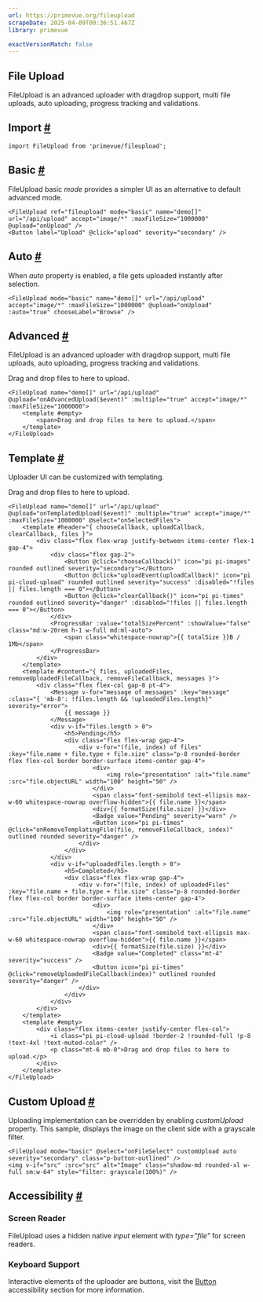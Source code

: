 ```yaml
---
url: https://primevue.org/fileupload
scrapeDate: 2025-04-09T00:36:51.467Z
library: primevue

exactVersionMatch: false
---
```


## File Upload

FileUpload is an advanced uploader with dragdrop support, multi file uploads, auto uploading, progress tracking and validations.

## Import [#](_fileupload_.md#import)
```
import FileUpload from 'primevue/fileupload';
```
## Basic [#](_fileupload_.md#basic)

FileUpload basic _mode_ provides a simpler UI as an alternative to default advanced mode.
```
<FileUpload ref="fileupload" mode="basic" name="demo[]" url="/api/upload" accept="image/*" :maxFileSize="1000000" @upload="onUpload" />
<Button label="Upload" @click="upload" severity="secondary" />
```
## Auto [#](_fileupload_.md#auto)

When _auto_ property is enabled, a file gets uploaded instantly after selection.
```
<FileUpload mode="basic" name="demo[]" url="/api/upload" accept="image/*" :maxFileSize="1000000" @upload="onUpload" :auto="true" chooseLabel="Browse" />
```
## Advanced [#](_fileupload_.md#advanced)

FileUpload is an advanced uploader with dragdrop support, multi file uploads, auto uploading, progress tracking and validations.

Drag and drop files to here to upload.
```
<FileUpload name="demo[]" url="/api/upload" @upload="onAdvancedUpload($event)" :multiple="true" accept="image/*" :maxFileSize="1000000">
    <template #empty>
        <span>Drag and drop files to here to upload.</span>
    </template>
</FileUpload>
```
## Template [#](_fileupload_.md#template)

Uploader UI can be customized with templating.

Drag and drop files to here to upload.
```
<FileUpload name="demo[]" url="/api/upload" @upload="onTemplatedUpload($event)" :multiple="true" accept="image/*" :maxFileSize="1000000" @select="onSelectedFiles">
    <template #header="{ chooseCallback, uploadCallback, clearCallback, files }">
        <div class="flex flex-wrap justify-between items-center flex-1 gap-4">
            <div class="flex gap-2">
                <Button @click="chooseCallback()" icon="pi pi-images" rounded outlined severity="secondary"></Button>
                <Button @click="uploadEvent(uploadCallback)" icon="pi pi-cloud-upload" rounded outlined severity="success" :disabled="!files || files.length === 0"></Button>
                <Button @click="clearCallback()" icon="pi pi-times" rounded outlined severity="danger" :disabled="!files || files.length === 0"></Button>
            </div>
            <ProgressBar :value="totalSizePercent" :showValue="false" class="md:w-20rem h-1 w-full md:ml-auto">
                <span class="whitespace-nowrap">{{ totalSize }}B / 1Mb</span>
            </ProgressBar>
        </div>
    </template>
    <template #content="{ files, uploadedFiles, removeUploadedFileCallback, removeFileCallback, messages }">
        <div class="flex flex-col gap-8 pt-4">
            <Message v-for="message of messages" :key="message" :class="{ 'mb-8': !files.length && !uploadedFiles.length}" severity="error">
                {{ message }}
            </Message>
            <div v-if="files.length > 0">
                <h5>Pending</h5>
                <div class="flex flex-wrap gap-4">
                    <div v-for="(file, index) of files" :key="file.name + file.type + file.size" class="p-8 rounded-border flex flex-col border border-surface items-center gap-4">
                        <div>
                            <img role="presentation" :alt="file.name" :src="file.objectURL" width="100" height="50" />
                        </div>
                        <span class="font-semibold text-ellipsis max-w-60 whitespace-nowrap overflow-hidden">{{ file.name }}</span>
                        <div>{{ formatSize(file.size) }}</div>
                        <Badge value="Pending" severity="warn" />
                        <Button icon="pi pi-times" @click="onRemoveTemplatingFile(file, removeFileCallback, index)" outlined rounded severity="danger" />
                    </div>
                </div>
            </div>
            <div v-if="uploadedFiles.length > 0">
                <h5>Completed</h5>
                <div class="flex flex-wrap gap-4">
                    <div v-for="(file, index) of uploadedFiles" :key="file.name + file.type + file.size" class="p-8 rounded-border flex flex-col border border-surface items-center gap-4">
                        <div>
                            <img role="presentation" :alt="file.name" :src="file.objectURL" width="100" height="50" />
                        </div>
                        <span class="font-semibold text-ellipsis max-w-60 whitespace-nowrap overflow-hidden">{{ file.name }}</span>
                        <div>{{ formatSize(file.size) }}</div>
                        <Badge value="Completed" class="mt-4" severity="success" />
                        <Button icon="pi pi-times" @click="removeUploadedFileCallback(index)" outlined rounded severity="danger" />
                    </div>
                </div>
            </div>
        </div>
    </template>
    <template #empty>
        <div class="flex items-center justify-center flex-col">
            <i class="pi pi-cloud-upload !border-2 !rounded-full !p-8 !text-4xl !text-muted-color" />
            <p class="mt-6 mb-0">Drag and drop files to here to upload.</p>
        </div>
    </template>
</FileUpload>
```
## Custom Upload [#](_fileupload_.md#custom-upload)

Uploading implementation can be overridden by enabling _customUpload_ property. This sample, displays the image on the client side with a grayscale filter.
```
<FileUpload mode="basic" @select="onFileSelect" customUpload auto severity="secondary" class="p-button-outlined" />
<img v-if="src" :src="src" alt="Image" class="shadow-md rounded-xl w-full sm:w-64" style="filter: grayscale(100%)" />
```
## Accessibility [#](_fileupload_.md#accessibility)

### Screen Reader

FileUpload uses a hidden native _input_ element with _type="file"_ for screen readers.

### Keyboard Support

Interactive elements of the uploader are buttons, visit the [Button](_button_.md#accessibility) accessibility section for more information.